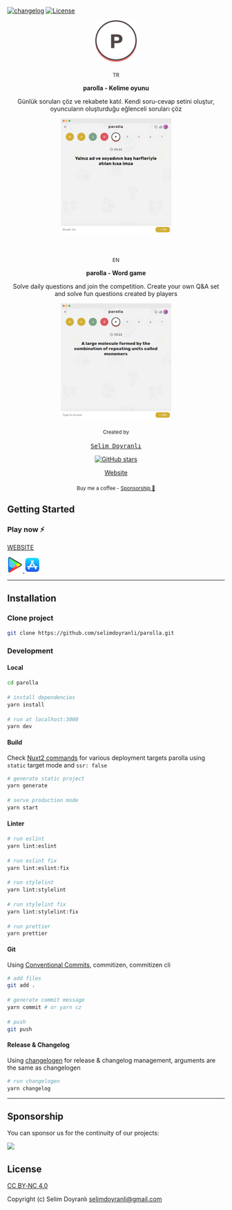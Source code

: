 [![changelog][changelog-src]][changelog-href]
[![License][license-src]][license-href]

<p align="center">
  <a href="https://parolla.app" target="_blank"> 
    <img src='/static/meta/logo.png' width="96"/>
  </a>
</p>

<p align="center">
  <p align="center">
    <sub>TR</sub>
  </p>
  <p align="center">
    <b>parolla - Kelime oyunu</b>
  </p>
  <p align="center">
  Günlük soruları çöz ve rekabete katıl. Kendi soru-cevap setini oluştur, oyuncuların oluşturduğu eğlenceli soruları çöz
  </p>
</p>

<p align="center">
  <a href="https://parolla.app" target="_blank"> 
    <img src='/static/meta/preview-tr.png' width="256"/>
  </a>
</p>

<br>

<p align="center">
  <p align="center">
    <sub>EN</sub>
  </p>
  <p align="center">
    <b>parolla - Word game</b>
  </p>
  <p align="center">
  Solve daily questions and join the competition. Create your own Q&A set and solve fun questions created by players
  </p>
</p>

<p align="center">
  <a href="https://parolla.app/en" target="_blank"> 
    <img src='/static/meta/preview-en.png' width="256"/>
  </a>
</p>

<p align="center">
  <p align="center"><sub>Created by<sub></p>
    <p align="center">
	    <a href="https://selimdoyranli.com" target="_blank">
			  <kbd>Selim Doyranlı</kbd>
		  </a>
    </p>
</p>

<p align="center">
<a href="https://github.com/selimdoyranli/parolla" target="__blank"><img alt="GitHub stars" src="https://img.shields.io/github/stars/selimdoyranli/parolla?style=social"></a>
</p>

<p align="center">
  <a href="https://parolla.app" target="_blank">Website</a>
</p>

<div align="center">
<sub>Buy me a coffee - <a href="https://www.buymeacoffee.com/selimdoyranli">Sponsorship 💖</a></sub><br>
</div>

## Getting Started

### Play now ⚡️

[WEBSITE](https://parolla.app)

<a href="https://play.google.com/store/apps/details?id=app.parolla" target="_blank">
  <img src='/static/meta/play-store-logo.png' width="36" />
</a>
<a href="https://apps.apple.com/tr/app/parolla-kelime-oyunu/id6448075358" target="_blank">
  <img src='/static/meta/app-store-logo.png' width="36" />
</a>

---

## Installation

### Clone project

```bash
git clone https://github.com/selimdoyranli/parolla.git
```

### Development

#### Local

```bash
cd parolla

# install dependencies
yarn install

# run at localhost:3000
yarn dev
```

#### Build

Check [Nuxt2 commands](https://nuxtjs.org/docs/get-started/commands/) for various deployment targets
parolla using `static` target mode and `ssr: false`

```bash
# generate static project
yarn generate

# serve production mode
yarn start
```

#### Linter

```bash
# run eslint
yarn lint:eslint

# run eslint fix
yarn lint:eslint:fix

# run stylelint
yarn lint:stylelint

# run stylelint fix
yarn lint:stylelint:fix

# run prettier
yarn prettier
```

#### Git

Using [Conventional Commits](https://www.conventionalcommits.org), commitizen, commitizen cli

```bash
# add files
git add .

# generate commit message
yarn commit # or yarn cz

# push
git push
```

#### Release & Changelog

Using [changelogen](https://github.com/unjs/changelogen) for release & changelog management, arguments are the same as changelogen

```bash
# run changelogen
yarn changelog
```

---

## Sponsorship

You can sponsor us for the continuity of our projects:

<p align="left">
  <a href="https://buymeacoffee.com/selimdoyranli">
    <img src='https://www.buymeacoffee.com/assets/img/custom_images/yellow_img.png'/>
  </a>
</p>

## License

[CC BY‑NC 4.0](./LICENSE)

Copyright (c) Selim Doyranlı <selimdoyranli@gmail.com>

<!-- Badges -->

[changelog-src]: https://img.shields.io/static/v1?label=%F0%9F%93%96&message=Release%20Notes%20|%20CHANGELOG&color=blue
[changelog-href]: ./CHANGELOG.md
[license-src]: https://img.shields.io/badge/License-CC%20BY‑NC%204.0-blue.svg
[license-href]: ./LICENSE
